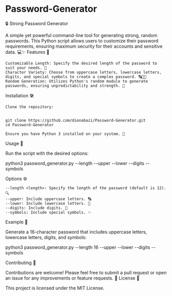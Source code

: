 # Password-Generator

🔒 Strong Password Generator

A simple yet powerful command-line tool for generating strong, random passwords. This Python script allows users to customize their password requirements, ensuring maximum security for their accounts and sensitive data. 💻✨
Features 🌟

    Customizable Length: Specify the desired length of the password to suit your needs. 🔢
    Character Variety: Choose from uppercase letters, lowercase letters, digits, and special symbols to create a complex password. 🔠🔡🔢
    Random Generation: Utilizes Python's random module to generate passwords, ensuring unpredictability and strength. 🎲

Installation 🛠️

    Clone the repository:


    git clone https://github.com/dionabazi/Password-Generator.git
    cd Password-Generator

    Ensure you have Python 3 installed on your system. 🐍

Usage 📖

Run the script with the desired options:


python3 password_generator.py --length <length> --upper --lower --digits --symbols

Options ⚙️

    --length <length>: Specify the length of the password (default is 12). 🔍
    --upper: Include uppercase letters. 🔠
    --lower: Include lowercase letters. 🔡
    --digits: Include digits. 🔢
    --symbols: Include special symbols. ✨

Example 📌

Generate a 16-character password that includes uppercase letters, lowercase letters, digits, and symbols:


python3 password_generator.py --length 16 --upper --lower --digits --symbols

Contributing 🤝

Contributions are welcome! Please feel free to submit a pull request or open an issue for any improvements or feature requests. 🚀
License 📝

This project is licensed under the MIT License.
